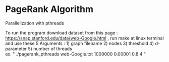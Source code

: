 # PageRank Algorithm
Parallelization with pthreads

To run the program download dataset from this page : https://snap.stanford.edu/data/web-Google.html , run make at linux terminal and use these 5 Arguments : 1) graph filename 2) nodes 3) threshold 4) d-parameter 5) number of threads   
ex. " ./pagerank_pthreads web-Google.txt 1000000 0.00001 0.8 4 "
